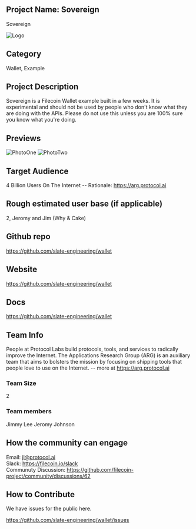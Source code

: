 
## Project Name: Sovereign
Sovereign

![Logo](https://user-images.githubusercontent.com/310223/107734272-d8f6db80-6cb1-11eb-9daf-c9cb78d52884.jpg)


## Category 
Wallet, Example
<!--developer tooling, application, wallet, infrastructure, etc-->

## Project Description
Sovereign is a Filecoin Wallet example built in a few weeks. It is experimental and should not be used by people who don't know what they are doing with the APIs. Please do not use this unless you are 100% sure you know what you're doing.

<!--Describe your project in a few sentences. -->

## Previews
![PhotoOne](https://user-images.githubusercontent.com/310223/107734620-b4e7ca00-6cb2-11eb-9f07-a7f5ad88de9d.jpg)
![PhotoTwo](https://user-images.githubusercontent.com/310223/107734667-d0eb6b80-6cb2-11eb-870b-4956824d9971.jpg)

<!--Add some screenshots to give a preview of your product-->

## Target Audience
4 Billion Users On The Internet -- Rationale: https://arg.protocol.ai
<!--Describe who will be your project's users-->

## Rough estimated user base (if applicable)
2, Jeromy and Jim (Why & Cake)
<!--How many users do you have right now?-->

## Github repo
https://github.com/slate-engineering/wallet
<!--Attach a link to your GitHub repo if it's OSS-->

## Website
https://github.com/slate-engineering/wallet
<!--Link your website if available-->

## Docs
https://github.com/slate-engineering/wallet
<!--Including a link to your project docs!-->

## Team Info
People at Protocol Labs build protocols, tools, and services to radically improve the Internet. The Applications Research Group (ARG) is an auxiliary team that aims to bolsters the mission by focusing on shipping tools that people love to use on the Internet. -- more at https://arg.protocol.ai
<!-- Introduce your amazing team - how many team members are working on this project and who are they?-->

### Team Size  
2

### Team members  
Jimmy Lee
Jeromy Johnson

## How the community can engage
Email: jl@protocol.ai  
Slack: https://filecoin.io/slack  
Communuty Discussion: https://github.com/filecoin-project/community/discussions/62

## How to Contribute
<!--How can the community contribute to your project?-->
We have issues for the public here.

https://github.com/slate-engineering/wallet/issues